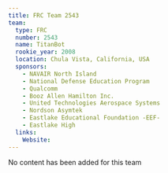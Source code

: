 ```yaml
---
title: FRC Team 2543
team:
  type: FRC
  number: 2543
  name: TitanBot
  rookie_year: 2008
  location: Chula Vista, California, USA
  sponsors:
    - NAVAIR North Island
    - National Defense Education Program
    - Qualcomm
    - Booz Allen Hamilton Inc.
    - United Technologies Aerospace Systems
    - Nordson Asymtek
    - Eastlake Educational Foundation -EEF-
    - Eastlake High
  links:
    Website: 
---
```

No content has been added for this team